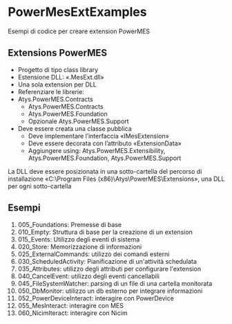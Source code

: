 # PowerMesExtExamples
Esempi di codice per creare extension PowerMES

## Extensions PowerMES
* Progetto di tipo class library
* Estensione DLL: «.MesExt.dll»
* Una sola extension per DLL
* Referenziare le librerie: 
*  Atys.PowerMES.Contracts
    *  Atys.PowerMES.Contracts
    * Atys.PowerMES.Foundation
    * Opzionale Atys.PowerMES.Support
* Deve essere creata una classe pubblica
    * Deve implementare l’interfaccia «IMesExtension»
    * Deve essere decorata con l’attributo «ExtensionData»
    * Aggiungere using: Atys.PowerMES.Extensibility, Atys.PowerMES.Foundation, Atys.PowerMES.Support


La DLL deve essere posizionata in una sotto-cartella del percorso di installazione «C:\Program Files (x86)\Atys\PowerMES\Extensions», una DLL per ogni sotto-cartella

## Esempi
1. 005_Foundations: Premesse di base 
2. 010_Empty: Struttura di base per la creazione di un extension
3. 015_Events: Utilizzo degli eventi di sistema
4. 020_Store: Memorizzazione di informazioni
5. 025_ExternalCommands: utilizzo dei comandi esterni
6. 030_ScheduledActivity: Pianificazione di un'attività schedulata
7. 035_Attributes: utilizzo degli attributi per configurare l'extension
8. 040_CancelEvent: utilizzo degli eventi cancellabili
9. 045_FileSystemWatcher: parsing di un file di una cartella monitorata
10. 050_DbMonitor: utilizzo un db esterno per integrare informazioni
11. 052_PowerDeviceInteract: interagire con PowerDevice
12. 055_MesInteract: interagire con MES
13. 060_NicimIteract: interagire con Nicim